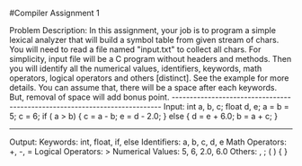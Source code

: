 #Compiler Assignment 1
<p>
Problem Description:
In this assignment, your job is to program a simple lexical analyzer that will build a symbol table from given stream of chars. You will need to read a file named "input.txt" to collect all chars. For simplicity, input file will be a C program without headers and methods. Then you will identify all the numerical values, identifiers, keywords, math operators, logical operators and others [distinct]. See the example for more details. You can assume that, there will be a space  after each keywords. But, removal of space will add bonus point.
---------------------------------------------------------------------------
Input:
int a, b, c;
float d, e;
a = b = 5;
c = 6;
if ( a > b)
{
	c = a - b;
	e = d - 2.0;
}
else
{
	d = e + 6.0;
	b = a + c;
}

---------
Output:
Keywords: int, float, if, else
Identifiers: a, b, c, d, e
Math Operators: +, -, =
Logical Operators: >
Numerical Values: 5, 6, 2.0, 6.0
Others: , ; ( ) { }
<p>
